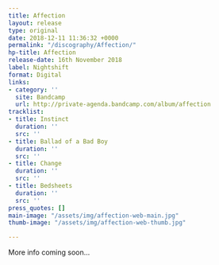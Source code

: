 ```yaml
---
title: Affection
layout: release
type: original
date: 2018-12-11 11:36:32 +0000
permalink: "/discography/Affection/"
hp-title: Affection
release-date: 16th November 2018
label: Nightshift
format: Digital
links:
- category: ''
  site: Bandcamp
  url: http://private-agenda.bandcamp.com/album/affection
tracklist:
- title: Instinct
  duration: ''
  src: ''
- title: Ballad of a Bad Boy
  duration: ''
  src: ''
- title: Change
  duration: ''
  src: ''
- title: Bedsheets
  duration: ''
  src: ''
press_quotes: []
main-image: "/assets/img/affection-web-main.jpg"
thumb-image: "/assets/img/affection-web-thumb.jpg"

---
```

More info coming soon...